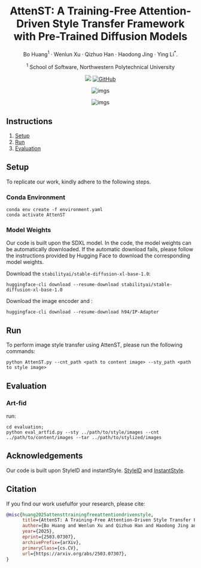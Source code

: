 <div align="center">
<h1>AttenST: A Training-Free Attention-Driven Style Transfer Framework with Pre-Trained Diffusion Models</h1>

Bo Huang<sup>1</sup> · Wenlun Xu · Qizhuo Han · Haodong Jing · Ying Li<sup>*</sup>.

<sup>1</sup> School of Software, Northwestern Polytechnical University

<a href='https://arxiv.org/abs/2503.07307'><img src='https://img.shields.io/badge/arxiv-paper-red'></a> [![GitHub](https://img.shields.io/github/stars/HuanBor/AttenST?style=social)](https://github.com/HuanBor/CBAM-AOD-Net)


![imgs](imgs/Framework.png)

![imgs](imgs/Qualitative_Results.jpg)
</div>

## Instructions
1. [Setup](#setup)
2. [Run](#run)
3. [Evaluation](#evaluation)



## Setup

To replicate our work, kindly adhere to the following steps.

### Conda Environment

```
conda env create -f environment.yaml
conda activate AttenST
```

### Model Weights
Our code is built upon the SDXL model. In the code, the model weights can be automatically downloaded. If the automatic download fails, please follow the instructions provided by Hugging Face to download the corresponding model weights. 

Download the `stabilityai/stable-diffusion-xl-base-1.0`:
```
huggingface-cli download --resume-download stabilityai/stable-diffusion-xl-base-1.0
```
Download the image encoder and :
```
huggingface-cli download --resume-download h94/IP-Adapter
```

## Run

To perform image style transfer using AttenST, please run the following commands:

```
python AttenST.py --cnt_path <path to content image> --sty_path <path to style image>
```

## Evaluation

### Art-fid
run:
```
cd evaluation;
python eval_artfid.py --sty ../path/to/style/images --cnt ../path/to/content/images --tar ../path/to/stylized/images
```

## Acknowledgements
Our code is built upon StyleID and instantStyle. [StyleID](https://github.com/jiwoogit/StyleID) and [InstantStyle](https://github.com/instantX-research/InstantStyle).

## Citation
If you find our work usefulfor your research, please cite:
```BibTeX
@misc{huang2025attensttrainingfreeattentiondrivenstyle,
      title={AttenST: A Training-Free Attention-Driven Style Transfer Framework with Pre-Trained Diffusion Models}, 
      author={Bo Huang and Wenlun Xu and Qizhuo Han and Haodong Jing and Ying Li},
      year={2025},
      eprint={2503.07307},
      archivePrefix={arXiv},
      primaryClass={cs.CV},
      url={https://arxiv.org/abs/2503.07307}, 
}
```
